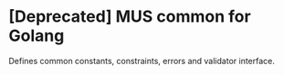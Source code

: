 # [Deprecated] MUS common for Golang

Defines common constants, constraints, errors and validator interface.